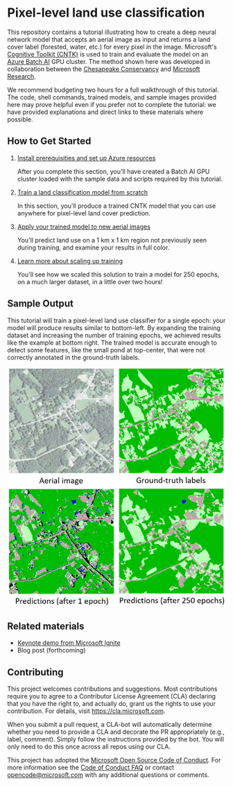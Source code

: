 # Pixel-level land use classification

This repository contains a tutorial illustrating how to create a deep neural network model that accepts an aerial image as input and returns a land cover label (forested, water, etc.) for every pixel in the image. Microsoft's [Cognitive Toolkit (CNTK)](https://www.microsoft.com/cognitive-toolkit/) is used to train and evaluate the model on an [Azure Batch AI](https://docs.microsoft.com/azure/batch-ai/) GPU cluster. The method shown here was developed in collaboration between the [Chesapeake Conservancy](http://chesapeakeconservancy.org/) and [Microsoft Research](https://www.microsoft.com/research/).

We recommend budgeting two hours for a full walkthrough of this tutorial. The code, shell commands, trained models, and sample images provided here may prove helpful even if you prefer not to complete the tutorial: we have provided explanations and direct links to these materials where possible.

## How to Get Started

1. [Install prerequisities and set up Azure resources](./setup.md)

    After you complete this section, you'll have created a Batch AI GPU cluster loaded with the sample data and scripts required by this tutorial.
1. [Train a land classification model from scratch](./train.md)

    In this section, you'll produce a trained CNTK model that you can use anywhere for pixel-level land cover prediction.
1. [Apply your trained model to new aerial images](./evaluate.md)

    You'll predict land use on a 1 km x 1 km region not previously seen during training, and examine your results in full color.
1. [Learn more about scaling up training](./scaling.md)

    You'll see how we scaled this solution to train a model for 250 epochs, on a much larger dataset, in a little over two hours!
    
## Sample Output

This tutorial will train a pixel-level land use classifier for a single epoch: your model will produce results similar to bottom-left. By expanding the training dataset and increasing the number of training epochs, we achieved results like the example at bottom right. The trained model is accurate enough to detect some features, like the small pond at top-center, that were not correctly annotated in the ground-truth labels.

<img src="./outputs/comparison_fullsize.PNG"/>

## Related materials

- [Keynote demo from Microsoft Ignite](https://www.youtube.com/watch?time_continue=1&v=MUqo-lsAKgQ#t=23m46s)
- Blog post (forthcoming)

## Contributing

This project welcomes contributions and suggestions.  Most contributions require you to agree to a
Contributor License Agreement (CLA) declaring that you have the right to, and actually do, grant us
the rights to use your contribution. For details, visit https://cla.microsoft.com.

When you submit a pull request, a CLA-bot will automatically determine whether you need to provide
a CLA and decorate the PR appropriately (e.g., label, comment). Simply follow the instructions
provided by the bot. You will only need to do this once across all repos using our CLA.

This project has adopted the [Microsoft Open Source Code of Conduct](https://opensource.microsoft.com/codeofconduct/).
For more information see the [Code of Conduct FAQ](https://opensource.microsoft.com/codeofconduct/faq/) or
contact [opencode@microsoft.com](mailto:opencode@microsoft.com) with any additional questions or comments.
